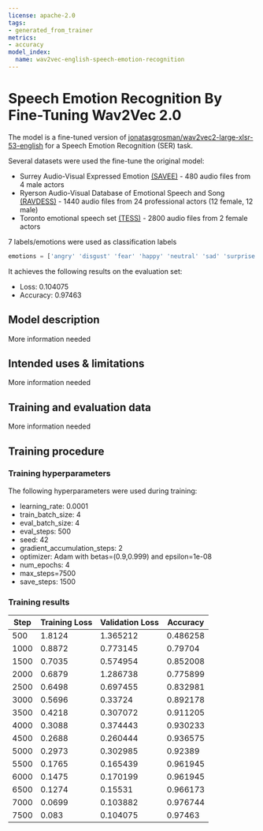 ```yaml
---
license: apache-2.0
tags:
- generated_from_trainer
metrics:
- accuracy
model_index:
  name: wav2vec-english-speech-emotion-recognition
---
```

# Speech Emotion Recognition By Fine-Tuning Wav2Vec 2.0
The model is a fine-tuned version of [jonatasgrosman/wav2vec2-large-xlsr-53-english](https://huggingface.co/jonatasgrosman/wav2vec2-large-xlsr-53-english) for a Speech Emotion Recognition (SER) task.

Several datasets were used the fine-tune the original model:  
- Surrey Audio-Visual Expressed Emotion [(SAVEE)](http://kahlan.eps.surrey.ac.uk/savee/Database.html) - 480 audio files from 4 male actors
- Ryerson Audio-Visual Database of Emotional Speech and Song [(RAVDESS)](https://zenodo.org/record/1188976) - 1440 audio files from 24 professional actors (12 female, 12 male)
- Toronto emotional speech set [(TESS)](https://tspace.library.utoronto.ca/handle/1807/24487) - 2800 audio files from 2 female actors

7 labels/emotions were used as classification labels
```python
emotions = ['angry' 'disgust' 'fear' 'happy' 'neutral' 'sad' 'surprise']
```
It achieves the following results on the evaluation set:
- Loss: 0.104075
- Accuracy: 0.97463
## Model description
More information needed
## Intended uses & limitations
More information needed
## Training and evaluation data
More information needed
## Training procedure
### Training hyperparameters
The following hyperparameters were used during training:
- learning_rate: 0.0001
- train_batch_size: 4
- eval_batch_size: 4
- eval_steps: 500
- seed: 42
- gradient_accumulation_steps: 2
- optimizer: Adam with betas=(0.9,0.999) and epsilon=1e-08
- num_epochs: 4
- max_steps=7500
- save_steps: 1500

### Training results
| Step | Training Loss | Validation Loss | Accuracy |
| ---- | ------------- | --------------- | -------- |
| 500  | 1.8124        | 1.365212        | 0.486258 |
| 1000 | 0.8872        | 0.773145        | 0.79704  |
| 1500 | 0.7035        | 0.574954        | 0.852008 |
| 2000 | 0.6879        | 1.286738        | 0.775899 |
| 2500 | 0.6498        | 0.697455        | 0.832981 |
| 3000 | 0.5696        | 0.33724         | 0.892178 |
| 3500 | 0.4218        | 0.307072        | 0.911205 |
| 4000 | 0.3088        | 0.374443        | 0.930233 |
| 4500 | 0.2688        | 0.260444        | 0.936575 |
| 5000 | 0.2973        | 0.302985        | 0.92389  |
| 5500 | 0.1765        | 0.165439        | 0.961945 |
| 6000 | 0.1475        | 0.170199        | 0.961945 |
| 6500 | 0.1274        | 0.15531         | 0.966173 |
| 7000 | 0.0699        | 0.103882        | 0.976744 |
| 7500 | 0.083         | 0.104075        | 0.97463  |